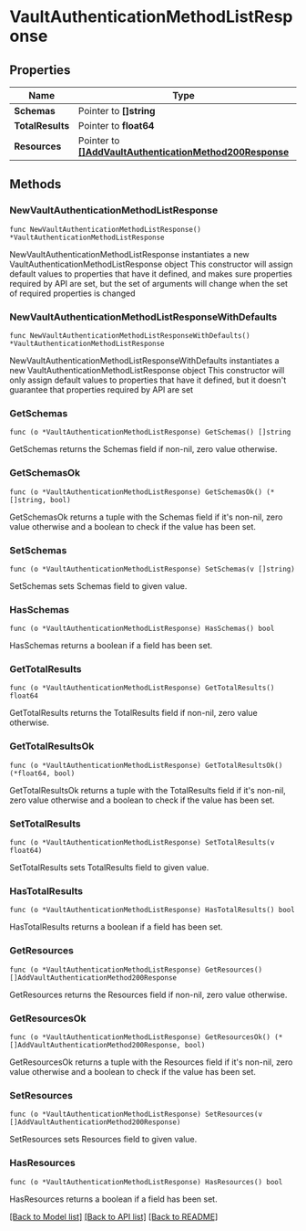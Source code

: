 # VaultAuthenticationMethodListResponse

## Properties

Name | Type | Description | Notes
------------ | ------------- | ------------- | -------------
**Schemas** | Pointer to **[]string** |  | [optional] 
**TotalResults** | Pointer to **float64** |  | [optional] 
**Resources** | Pointer to [**[]AddVaultAuthenticationMethod200Response**](AddVaultAuthenticationMethod200Response.md) |  | [optional] 

## Methods

### NewVaultAuthenticationMethodListResponse

`func NewVaultAuthenticationMethodListResponse() *VaultAuthenticationMethodListResponse`

NewVaultAuthenticationMethodListResponse instantiates a new VaultAuthenticationMethodListResponse object
This constructor will assign default values to properties that have it defined,
and makes sure properties required by API are set, but the set of arguments
will change when the set of required properties is changed

### NewVaultAuthenticationMethodListResponseWithDefaults

`func NewVaultAuthenticationMethodListResponseWithDefaults() *VaultAuthenticationMethodListResponse`

NewVaultAuthenticationMethodListResponseWithDefaults instantiates a new VaultAuthenticationMethodListResponse object
This constructor will only assign default values to properties that have it defined,
but it doesn't guarantee that properties required by API are set

### GetSchemas

`func (o *VaultAuthenticationMethodListResponse) GetSchemas() []string`

GetSchemas returns the Schemas field if non-nil, zero value otherwise.

### GetSchemasOk

`func (o *VaultAuthenticationMethodListResponse) GetSchemasOk() (*[]string, bool)`

GetSchemasOk returns a tuple with the Schemas field if it's non-nil, zero value otherwise
and a boolean to check if the value has been set.

### SetSchemas

`func (o *VaultAuthenticationMethodListResponse) SetSchemas(v []string)`

SetSchemas sets Schemas field to given value.

### HasSchemas

`func (o *VaultAuthenticationMethodListResponse) HasSchemas() bool`

HasSchemas returns a boolean if a field has been set.

### GetTotalResults

`func (o *VaultAuthenticationMethodListResponse) GetTotalResults() float64`

GetTotalResults returns the TotalResults field if non-nil, zero value otherwise.

### GetTotalResultsOk

`func (o *VaultAuthenticationMethodListResponse) GetTotalResultsOk() (*float64, bool)`

GetTotalResultsOk returns a tuple with the TotalResults field if it's non-nil, zero value otherwise
and a boolean to check if the value has been set.

### SetTotalResults

`func (o *VaultAuthenticationMethodListResponse) SetTotalResults(v float64)`

SetTotalResults sets TotalResults field to given value.

### HasTotalResults

`func (o *VaultAuthenticationMethodListResponse) HasTotalResults() bool`

HasTotalResults returns a boolean if a field has been set.

### GetResources

`func (o *VaultAuthenticationMethodListResponse) GetResources() []AddVaultAuthenticationMethod200Response`

GetResources returns the Resources field if non-nil, zero value otherwise.

### GetResourcesOk

`func (o *VaultAuthenticationMethodListResponse) GetResourcesOk() (*[]AddVaultAuthenticationMethod200Response, bool)`

GetResourcesOk returns a tuple with the Resources field if it's non-nil, zero value otherwise
and a boolean to check if the value has been set.

### SetResources

`func (o *VaultAuthenticationMethodListResponse) SetResources(v []AddVaultAuthenticationMethod200Response)`

SetResources sets Resources field to given value.

### HasResources

`func (o *VaultAuthenticationMethodListResponse) HasResources() bool`

HasResources returns a boolean if a field has been set.


[[Back to Model list]](../README.md#documentation-for-models) [[Back to API list]](../README.md#documentation-for-api-endpoints) [[Back to README]](../README.md)


